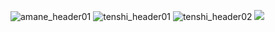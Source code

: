 ![amane_header01](https://user-images.githubusercontent.com/49985975/215312995-8e547670-a7c8-438c-ab86-706ae14d414b.png)
![tenshi_header01](https://user-images.githubusercontent.com/49985975/222652295-bbab0915-5eea-4ad2-9d97-50b00e88ed9b.png)
![tenshi_header02](https://user-images.githubusercontent.com/49985975/222652300-7d6bffab-2df5-4b26-922e-06c507458ec9.png)
![](https://xgjalbum.oss-cn-hangzhou.aliyuncs.com/43cb7c243eab49d55b481gb8/5CA9A039-9FAA-11ED-BFBF-C03EBA168291.png)
